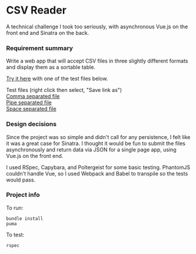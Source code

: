 # CSV Reader

A technical challenge I took too seriously, with asynchronous Vue.js on the front end and Sinatra on the back.

### Requirement summary

Write a web app that will accept CSV files in three slightly different formats and display them as a sortable table.

[Try it here](https://csv-reader.herokuapp.com/) with one of the test files below.

Test files (right click then select, "Save link as")
</br>
<a href="https://github.com/philliplongman/fullstack-challenge-ruby/raw/master/spec/fixtures/comma.txt">Comma separated file</a></br>
<a href="https://github.com/philliplongman/fullstack-challenge-ruby/raw/master/spec/fixtures/pipe.txt">Pipe separated file</a></br>
<a href="https://github.com/philliplongman/fullstack-challenge-ruby/raw/master/spec/fixtures/space.txt">Space separated file</a>

### Design decisions

Since the project was so simple and didn't call for any persistence, I felt like it was a great case for Sinatra. I thought it would be fun to submit the files asynchronously and return data via JSON for a single page app, using Vue.js on the front end.

I used RSpec, Capybara, and Poltergeist for some basic testing. PhantomJS couldn't handle Vue, so I used Webpack and Babel to transpile so the tests would pass.

### Project info

To run:
```
bundle install
puma
```

To test:
```
rspec
```
